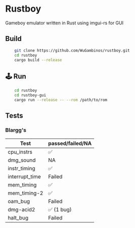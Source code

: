 # Rustboy
Gameboy emulator written in Rust using imgui-rs for GUI

## Build
```bash
    git clone https://github.com/WuGambinos/rustboy.git
    cd rustboy
    cargo build --release
```

## :joystick: Run
```bash 
    cd rustboy
    cd rustboy-gui
    cargo run --release -- --rom /path/to/rom
```

## Tests

### Blargg's

| Test              | passed/failed/NA |
| ----------------- | ---------------- |
| cpu_instrs        | ✅        |
| dmg_sound         | NA               |
| instr_timing      | ✅             |
| interrupt_time    | Failed               |
| mem_timing        | ✅        |
| mem_timing-2      | ✅           |
| oam_bug           | Failed               |
| dmg-acid2         | ✅ (1 bug)   |
| halt_bug          | Failed           |
